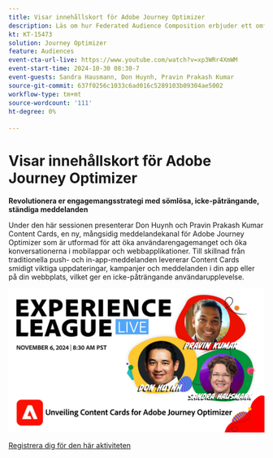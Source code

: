 ```yaml
---
title: Visar innehållskort för Adobe Journey Optimizer
description: Läs om hur Federated Audience Composition erbjuder ett omfattande sätt att hantera målgruppsgenerering och -aktivering med Real-Time CDP och Journey Optimizer.
kt: KT-15473
solution: Journey Optimizer
feature: Audiences
event-cta-url-live: https://www.youtube.com/watch?v=xp3WRr4XmWM
event-start-time: 2024-10-30 08:30-7
event-guests: Sandra Hausmann, Don Huynh, Pravin Prakash Kumar
source-git-commit: 637f0256c1033c6ad016c5289103b09304ae5002
workflow-type: tm+mt
source-wordcount: '111'
ht-degree: 0%

---
```


# Visar innehållskort för Adobe Journey Optimizer

**Revolutionera er engagemangsstrategi med sömlösa, icke-påträngande, ständiga meddelanden**

Under den här sessionen presenterar Don Huynh och Pravin Prakash Kumar Content Cards, en ny, mångsidig meddelandekanal för Adobe Journey Optimizer som är utformad för att öka användarengagemanget och öka konversationerna i mobilappar och webbapplikationer. Till skillnad från traditionella push- och in-app-meddelanden levererar Content Cards smidigt viktiga uppdateringar, kampanjer och meddelanden i din app eller på din webbplats, vilket ger en icke-påträngande användarupplevelse.


![Experience leag live](/help/experience-league-live/assets/WebBanner-Nov-6-2024.jpg)

[Registrera dig för den här aktiviteten](https://engage.adobe.com/ExpLeagueLive-241030.html?s_rtid=7015Y0000048hxzQAA&amp;s_iid=&amp;sfid=&amp;acctid=&amp;ecp=)

